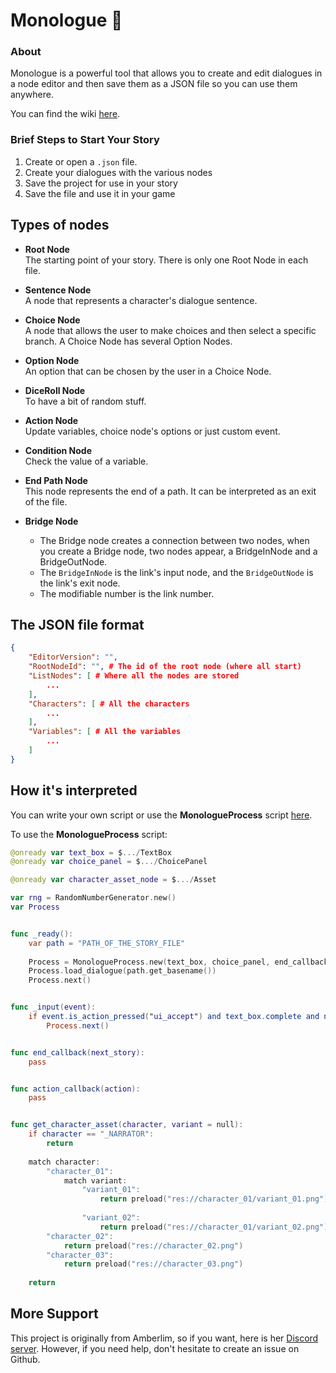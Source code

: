 # Monologue 🦖

### About
Monologue is a powerful tool that allows you to create and edit dialogues in a node editor and then save them as a JSON file so you can use them anywhere.

You can find the wiki [here](https://github.com/atomic-junky/Monologue/wiki).


### Brief Steps to Start Your Story
1. Create or open a `.json` file.
2. Create your dialogues with the various nodes
3. Save the project for use in your story
4. Save the file and use it in your game


## Types of nodes
 - **Root Node**<br>
	The starting point of your story. There is only one Root Node in each file.

- **Sentence Node**<br>
	A node that represents a character's dialogue sentence.

- **Choice Node**<br>
	A node that allows the user to make choices and then select a specific branch. A Choice Node has several Option Nodes.

- **Option Node**<br>
	An option that can be chosen by the user in a Choice Node.

- **DiceRoll Node**<br>
	To have a bit of random stuff.

- **Action Node**<br>
	Update variables, choice node's options or just custom event.

- **Condition Node**<br>
	Check the value of a variable.

- **End Path Node**<br>
	This node represents the end of a path. It can be interpreted as an exit of the file.

- **Bridge Node**<br>
	- The Bridge node creates a connection between two nodes, when you create a Bridge node, two nodes appear, a BridgeInNode and a BridgeOutNode.
	- The `BridgeInNode` is the link's input node, and the `BridgeOutNode` is the link's exit node.
	- The modifiable number is the link number.


## The JSON file format
```json
{
	"EditorVersion": "",
	"RootNodeId": "", # The id of the root node (where all start)
	"ListNodes": [ # Where all the nodes are stored
		...
	],
	"Characters": [ # All the characters
		...
	],
	"Variables": [ # All the variables
		...
	]
}
```


## How it's interpreted
You can write your own script or use the **MonologueProcess** script [here](https://github.com/atomic-junky/Monologue/blob/main/Test/Scripts/MonologueProcess.gd).

To use the **MonologueProcess** script:
```swift
@onready var text_box = $.../TextBox
@onready var choice_panel = $.../ChoicePanel

@onready var character_asset_node = $.../Asset

var rng = RandomNumberGenerator.new()
var Process


func _ready():
	var path = "PATH_OF_THE_STORY_FILE"
	
	Process = MonologueProcess.new(text_box, choice_panel, end_callback, action_callback, character_asset_node, get_character_asset)
	Process.load_dialogue(path.get_basename())
	Process.next()


func _input(event):
	if event.is_action_pressed("ui_accept") and text_box.complete and not choice_panel.visible:
		Process.next()


func end_callback(next_story):
	pass


func action_callback(action):
	pass


func get_character_asset(character, variant = null):
	if character == "_NARRATOR":
		return
		
	match character:
		"character_01":
			match variant:
				"variant_01":
					return preload("res://character_01/variant_01.png")
				
				"variant_02":
					return preload("res://character_01/variant_02.png")
		"character_02":
			return preload("res://character_02.png")
		"character_03":
			return preload("res://character_03.png")
	
	return
```



## More Support
This project is originally from Amberlim, so if you want, here is her [Discord server](https://discord.gg/AAcKmJz7Na). However, if you need help, don't hesitate to create an issue on Github.
